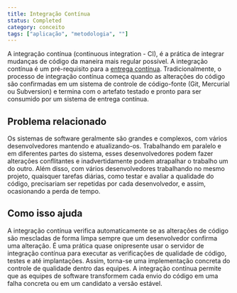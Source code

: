 ```yaml
---
title: Integração Contínua
status: Completed 
category: conceito
tags: ["aplicação", "metodologia", ""]
---
```


A integração contínua (continuous integration - CI), é a prática de integrar mudanças de código da maneira mais regular possível. A integração contínua é um pré-requisito para a [entrega contínua](/pt-br/continuous-delivery/). Tradicionalmente, o processo de integração contínua começa quando as alterações do código são confirmadas em um sistema de controle de código-fonte (Git, Mercurial ou Subversion) e termina com o artefato testado e pronto para ser consumido por um sistema de entrega contínua.

## Problema relacionado

Os sistemas de software geralmente são grandes e complexos, com vários desenvolvedores mantendo e atualizando-os. Trabalhando em paralelo e em diferentes partes do sistema, esses desenvolvedores podem fazer alterações conflitantes e inadvertidamente podem atrapalhar o trabalho um do outro. Além disso, com vários desenvolvedores trabalhando no mesmo projeto, quaisquer tarefas diárias, como testar e avaliar a qualidade do código, precisariam ser repetidas por cada desenvolvedor, e assim, ocasionando a perda de tempo.

## Como isso ajuda

A integração contínua verifica automaticamente se as alterações de código são mescladas de forma limpa sempre que um desenvolvedor confirma uma alteração. É uma prática quase onipresente usar o servidor de integração contínua para executar as verificações de qualidade de código, testes e até implantações. Assim, torna-se uma implementação concreta do controle de qualidade dentro das equipes. A integração contínua  permite que as equipes de software transformem cada envio do código em uma falha concreta ou em um candidato a versão estável.
